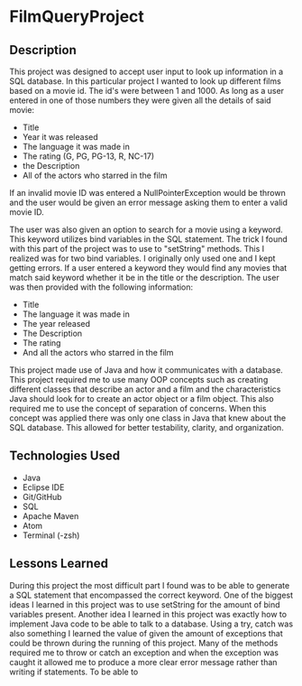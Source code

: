 # FilmQueryProject


## Description
This project was designed to accept user input to look up information in a SQL database. In this particular project I wanted to look up different films based on a movie id. The id's were between 1 and 1000. As long as a user entered in one of those numbers they were given all the details of said movie:


- Title
- Year it was released
- The language it was made in
- The rating (G, PG, PG-13, R, NC-17)
- the Description
- All of the actors who starred in the film


 If an invalid movie ID was entered a NullPointerException would be thrown and the user would be given an error message asking them to enter a valid movie ID.


The user was also given an option to search for a movie using a keyword. This keyword utilizes bind variables in the SQL statement. The trick I found with this part of the project was to use to "setString" methods. This I realized was for two bind variables. I originally only used one and I kept getting errors. If a user entered a keyword they would find any movies that match said keyword whether it be in the title or the description. The user was then provided with the following information:


- Title
- The language it was made in
- The year released
- The Description
- The rating
- And all the actors who starred in the film


This project made use of Java and how it communicates with a database. This project required me to use many OOP concepts such as creating different classes that describe an actor and a film and the characteristics Java should look for to create an actor object or a film object. This also required me to use the concept of separation of concerns. When this concept was applied there was only one class in Java that knew about the SQL database. This allowed for better testability, clarity, and organization.



[^1]: There is code that I left in that will find actors by the film Id. It is apart of an interface that can be implemented if one wishes

## Technologies Used
- Java
- Eclipse IDE
- Git/GitHub
- SQL
- Apache Maven
- Atom
- Terminal (-zsh)

## Lessons Learned
During this project the most difficult part I found was to be able to generate a SQL statement that encompassed the correct keyword. One of the biggest ideas I learned in this project was to use setString for the amount of bind variables present. Another idea I learned in this project was exactly how to implement Java code to be able to talk to a database. Using a try, catch was also something I learned the value of given the amount of exceptions that could be thrown during the running of this project. Many of the methods required me to throw or catch an exception and when the exception was caught it allowed me to produce a more clear error message rather than writing if statements. To be able to
